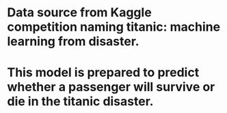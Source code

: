 # Data source from Kaggle competition naming titanic: machine learning from disaster.
# This model is prepared to predict whether a passenger will survive or die in the titanic disaster.
